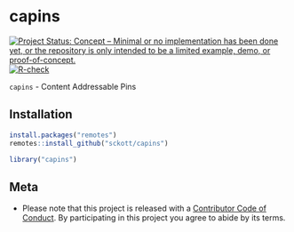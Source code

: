 capins
======



[![Project Status: Concept – Minimal or no implementation has been done yet, or the repository is only intended to be a limited example, demo, or proof-of-concept.](https://www.repostatus.org/badges/latest/concept.svg)](https://www.repostatus.org/#concept)
[![R-check](https://github.com/sckott/capins/workflows/R-check/badge.svg)](https://github.com/sckott/capins/actions?query=workflow%3AR-check)


`capins` - Content Addressable Pins

## Installation



```r
install.packages("remotes")
remotes::install_github("sckott/capins")
```


```r
library("capins")
```

## Meta

* Please note that this project is released with a [Contributor Code of Conduct][coc]. By participating in this project you agree to abide by its terms.

[coc]: https://github.com/sckott/capins/blob/master/CODE_OF_CONDUCT.md
